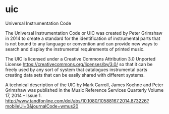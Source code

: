 # uic
Universal Instrumentation Code

The Universal Instrumentation Code or UIC was created by Peter Grimshaw in 2014 to create a standard for the identification of instrumental parts that is not bound to any language or convention and can provide new ways to search and display the instrumental requirements of printed music.

The UIC is licensed under a Creative Commons Attribution 3.0 Unported License https://creativecommons.org/licenses/by/3.0/ so that it can be freely used  by any sort of system that catalogues instrumental parts creating data sets that can be easily shared with different systems.

A technical description of the UIC by Mark Carroll, James Koehne and Peter Grimshaw was published in the Music Reference Services Quarterly Volume 17, 2014 – Issue 1.
http://www.tandfonline.com/doi/abs/10.1080/10588167.2014.873226?mobileUi=0&journalCode=wmus20

